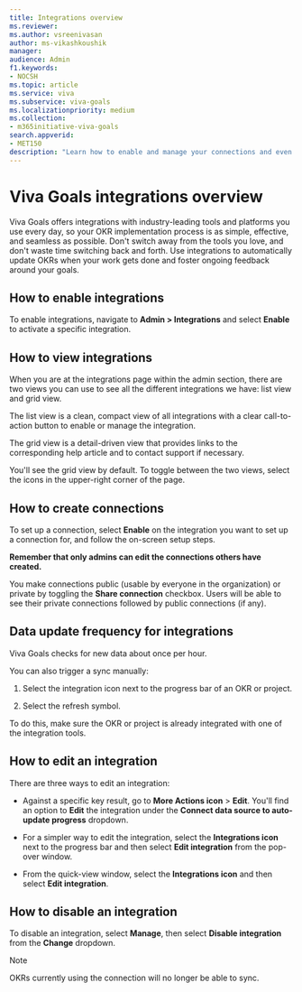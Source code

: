 ```yaml
---
title: Integrations overview
ms.reviewer: 
ms.author: vsreenivasan
author: ms-vikashkoushik
manager: 
audience: Admin
f1.keywords:
- NOCSH
ms.topic: article
ms.service: viva
ms.subservice: viva-goals
ms.localizationpriority: medium
ms.collection:  
- m365initiative-viva-goals  
search.appverid:
- MET150
description: "Learn how to enable and manage your connections and even request an integration"
---
```


# Viva Goals integrations overview

Viva Goals offers integrations with industry-leading tools and platforms you use every day, so your OKR implementation process is as simple, effective, and seamless as possible. Don't switch away from the tools you love, and don't waste time switching back and forth. Use integrations to automatically update OKRs when your work gets done and foster ongoing feedback around your goals.

## How to enable integrations 

To enable integrations, navigate to **Admin > Integrations** and select **Enable** to activate a specific integration.

## How to view integrations 

When you are at the integrations page within the admin section, there are two views you can use to see all the different integrations we have: list view and grid view. 

The list view is a clean, compact view of all integrations with a clear call-to-action button to enable or manage the integration. 

The grid view is a detail-driven view that provides links to the corresponding help article and to contact support if necessary. 

You'll see the grid view by default. To toggle between the two views, select the icons in the upper-right corner of the page.

## How to create connections

To set up a connection, select **Enable** on the integration you want to set up a connection for, and follow the on-screen setup steps. 

**Remember that only admins can edit the connections others have created.** 

You make connections public (usable by everyone in the organization) or private by toggling the **Share connection** checkbox. Users will be able to see their private connections followed by public connections (if any).

## Data update frequency for integrations 

Viva Goals checks for new data about once per hour. 

You can also trigger a sync manually:

1. Select the integration icon next to the progress bar of an OKR or project.

2. Select the refresh symbol.

To do this, make sure the OKR or project is already integrated with one of the integration tools.

## How to edit an integration

There are three ways to edit an integration:

- Against a specific key result, go to **More Actions icon** > **Edit**. You'll find an option to **Edit** the integration under the **Connect data source to auto-update progress** dropdown. 

- For a simpler way to edit the integration, select the **Integrations icon** next to the progress bar and then select **Edit integration** from the pop-over window. 

- From the quick-view window, select the **Integrations icon**  and then select **Edit integration**.

## How to disable an integration

To disable an integration, select **Manage**, then select **Disable integration** from the **Change** dropdown. 

> [!NOTE]
> OKRs currently using the connection will no longer be able to sync.

